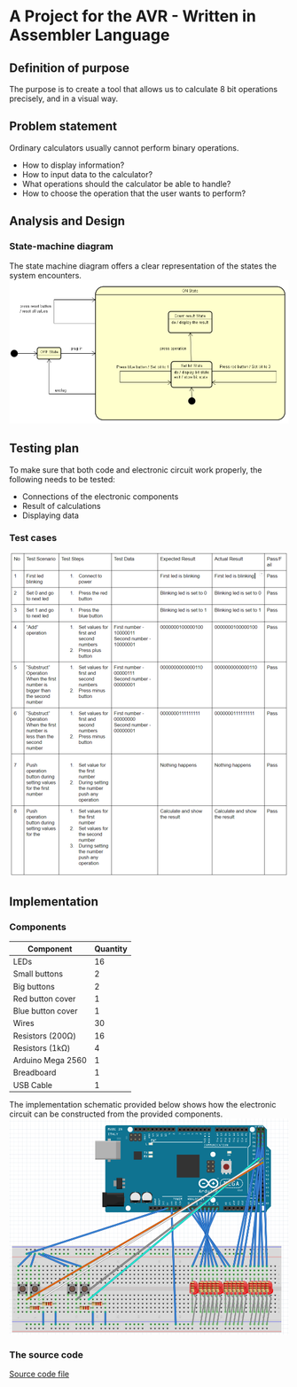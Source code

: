 # A Project for the AVR - Written in Assembler Language
## Definition of purpose
The purpose is to create a tool that allows us to calculate 8 bit operations precisely, and in a visual way.

## Problem statement
Ordinary calculators usually cannot perform binary operations.
* How to display information?
* How to input data to the calculator?
* What operations should the calculator be able to handle?
* How to choose the operation that the user wants to perform?

## Analysis and Design
### State-machine diagram
The state machine diagram offers a clear representation of the states the system encounters.
![alt text](https://raw.githubusercontent.com/mvilares/asm-project/master/StateMachine.PNG "State-machine diagram")

## Testing plan
To make sure that both code and electronic circuit work properly, the following needs to be tested:

* Connections of the electronic components
* Result of calculations
* Displaying data

### Test cases
![alt text](https://raw.githubusercontent.com/mvilares/asm-project/master/Testing.png "Test cases")

## Implementation
### Components
| Component         | Quantity |
|-------------------|----------|
| LEDs              | 16       |
| Small buttons     | 2        |
| Big buttons       | 2        |
| Red button cover  | 1        |
| Blue button cover | 1        |
| Wires             | 30       |
| Resistors (200Ω)  | 16       |
| Resistors (1kΩ)   | 4        |
| Arduino Mega 2560 | 1        |
| Breadboard        | 1        |
| USB Cable         | 1        |

The implementation schematic provided below shows how the electronic circuit can be constructed from the provided components.
![alt text](https://raw.githubusercontent.com/mvilares/asm-project/master/Schematic.PNG "Schematic")

### The source code
[Source code file](https://github.com/mvilares/asm-project/blob/master/8BitCalculator/8BitCalculator/main.asm)
